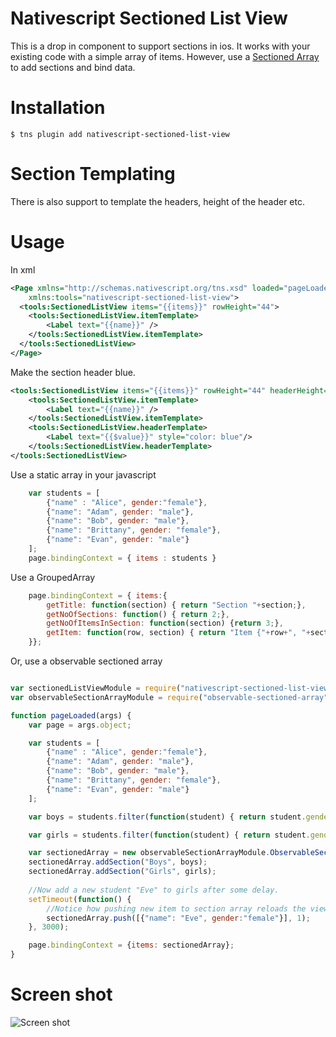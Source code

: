 # Nativescript Sectioned List View

This is a drop in component to support sections in ios. It works with your existing code with a simple array of items. 
However, use a [Sectioned Array](https://www.npmjs.com/package/observable-sectioned-array) to add sections and bind data.
 
# Installation
```
$ tns plugin add nativescript-sectioned-list-view
```

# Section Templating

There is also support to template the headers, height of the header etc.

# Usage
In xml
```xml
<Page xmlns="http://schemas.nativescript.org/tns.xsd" loaded="pageLoaded" 
	xmlns:tools="nativescript-sectioned-list-view">
  <tools:SectionedListView items="{{items}}" rowHeight="44">
  	<tools:SectionedListView.itemTemplate>
  		<Label text="{{name}}" />
  	</tools:SectionedListView.itemTemplate>
  </tools:SectionedListView>
</Page>
```

Make the section header blue.
```xml
<tools:SectionedListView items="{{items}}" rowHeight="44" headerHeight="44">
    <tools:SectionedListView.itemTemplate>
        <Label text="{{name}}" />
    </tools:SectionedListView.itemTemplate>
    <tools:SectionedListView.headerTemplate>
        <Label text="{{$value}}" style="color: blue"/>
    </tools:SectionedListView.headerTemplate>
</tools:SectionedListView>
```

Use a static array in your javascript
```js
    var students = [
    	{"name" : "Alice", gender:"female"},
    	{"name": "Adam", gender: "male"},
    	{"name": "Bob", gender: "male"},
    	{"name": "Brittany", gender: "female"},
    	{"name": "Evan", gender: "male"}
    ];
    page.bindingContext = { items : students }
```

Use a GroupedArray
```js
    page.bindingContext = { items:{
        getTitle: function(section) { return "Section "+section;},
        getNoOfSections: function() { return 2;}, 
        getNoOfItemsInSection: function(section) {return 3;}, 
        getItem: function(row, section) { return "Item {"+row+", "+section+"}";}
    }};
```

Or, use a observable sectioned array
```js

var sectionedListViewModule = require("nativescript-sectioned-list-view");
var observableSectionArrayModule = require("observable-sectioned-array");

function pageLoaded(args) {
    var page = args.object;

    var students = [
    	{"name" : "Alice", gender:"female"},
    	{"name": "Adam", gender: "male"},
    	{"name": "Bob", gender: "male"},
    	{"name": "Brittany", gender: "female"},
    	{"name": "Evan", gender: "male"}
    ];

    var boys = students.filter(function(student) { return student.gender ==="male";});

    var girls = students.filter(function(student) { return student.gender ==="female";});

    var sectionedArray = new observableSectionArrayModule.ObservableSectionArray();
    sectionedArray.addSection("Boys", boys);
    sectionedArray.addSection("Girls", girls);
    
    //Now add a new student "Eve" to girls after some delay. 
    setTimeout(function() {
    	//Notice how pushing new item to section array reloads the view and adds Eve as a new row.
    	sectionedArray.push([{"name": "Eve", gender:"female"}], 1);
    }, 3000);

	page.bindingContext = {items: sectionedArray};
}

```
# Screen shot

![Screen shot](https://raw.githubusercontent.com/rajivnarayana/nativescript-sectioned-list-view/master/SectionedListView.png)